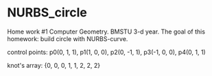 # NURBS_circle
Home work #1 Computer Geometry. BMSTU 3-d year.
The goal of this homework: build circle with NURBS-curve.

control points:
p0(0, 1, 1), p1(1, 0, 0), p2(0, -1, 1), p3(-1, 0, 0), p4(0, 1, 1)

knot's array: {0, 0, 0, 1, 1, 2, 2, 2}
